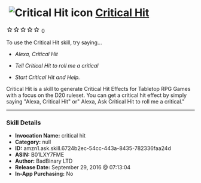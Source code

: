 # &nbsp;<img src="skill_icon" alt="Critical Hit icon" width="36"> [Critical Hit](http://alexa.amazon.com/#skills/amzn1.ask.skill.6724b2ec-54cc-443a-8435-782336faa24d)
![0 stars](../../images/ic_star_border_black_18dp_1x.png)![0 stars](../../images/ic_star_border_black_18dp_1x.png)![0 stars](../../images/ic_star_border_black_18dp_1x.png)![0 stars](../../images/ic_star_border_black_18dp_1x.png)![0 stars](../../images/ic_star_border_black_18dp_1x.png) 0

To use the Critical Hit skill, try saying...

* *Alexa, Critical Hit*

* *Tell Critical Hit to roll me a critical*

* *Start Critical Hit and Help.*

Critical Hit is a skill to generate Critical Hit Effects for Tabletop RPG Games with a focus on the D20 ruleset. You can get a critical hit effect by simply saying "Alexa, Critical Hit" or" Alexa, Ask Critical Hit to roll me a critical."

***

### Skill Details

* **Invocation Name:** critical hit
* **Category:** null
* **ID:** amzn1.ask.skill.6724b2ec-54cc-443a-8435-782336faa24d
* **ASIN:** B01LXY7FME
* **Author:** BadBinary LTD
* **Release Date:** September 29, 2016 @ 07:13:04
* **In-App Purchasing:** No
